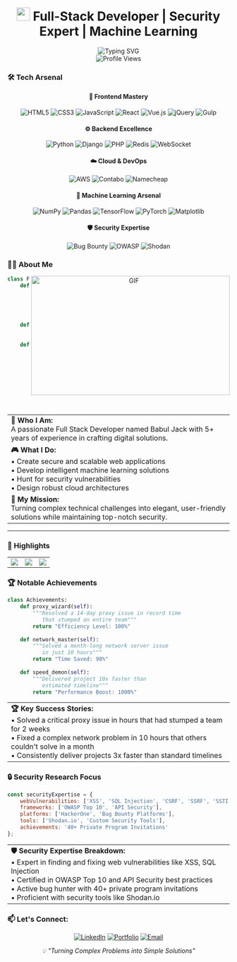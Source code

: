 <h1 align="center">
  <img src="https://media.giphy.com/media/hvRJCLFzcasrR4ia7z/giphy.gif" width="30px"/> Full-Stack Developer | Security Expert | Machine Learning 
</h1>

<div align="center">
  <img src="https://readme-typing-svg.herokuapp.com?font=Fira+Code&weight=500&size=25&pause=1000&color=3F97F7&center=true&vCenter=true&random=false&width=600&lines=Full+Stack+Development+Wizard;Security+Research+%26+Bug+Hunter;Machine+Learning+Engineer;AWS+Cloud+Expert" alt="Typing SVG" />
</div>

<div align="center">
  <img src="https://komarev.com/ghpvc/?username=babuljackdev&style=flat-square&color=blue" alt="Profile Views"/>
</div>

### 🛠️ Tech Arsenal

<div align="center">

#### 🎨 Frontend Mastery
![HTML5](https://img.shields.io/badge/HTML5-E34F26?style=for-the-badge&logo=html5&logoColor=white)
![CSS3](https://img.shields.io/badge/CSS3-1572B6?style=for-the-badge&logo=css3&logoColor=white)
![JavaScript](https://img.shields.io/badge/JavaScript-F7DF1E?style=for-the-badge&logo=javascript&logoColor=black)
![React](https://img.shields.io/badge/React-20232A?style=for-the-badge&logo=react&logoColor=61DAFB)
![Vue.js](https://img.shields.io/badge/Vue.js-35495E?style=for-the-badge&logo=vue.js&logoColor=4FC08D)
![jQuery](https://img.shields.io/badge/jQuery-0769AD?style=for-the-badge&logo=jquery&logoColor=white)
![Gulp](https://img.shields.io/badge/Gulp-CF4647?style=for-the-badge&logo=gulp&logoColor=white)

#### ⚙️ Backend Excellence
![Python](https://img.shields.io/badge/Python-3776AB?style=for-the-badge&logo=python&logoColor=white)
![Django](https://img.shields.io/badge/Django-092E20?style=for-the-badge&logo=django&logoColor=white)
![PHP](https://img.shields.io/badge/PHP-777BB4?style=for-the-badge&logo=php&logoColor=white)
![Redis](https://img.shields.io/badge/Redis-DC382D?style=for-the-badge&logo=redis&logoColor=white)
![WebSocket](https://img.shields.io/badge/WebSocket-010101?style=for-the-badge&logo=socket.io&logoColor=white)

#### ☁️ Cloud & DevOps
![AWS](https://img.shields.io/badge/AWS-232F3E?style=for-the-badge&logo=amazon-aws&logoColor=white)
![Contabo](https://img.shields.io/badge/Contabo-0078D4?style=for-the-badge&logo=server&logoColor=white)
![Namecheap](https://img.shields.io/badge/Namecheap-DE3723?style=for-the-badge&logo=domain&logoColor=white)

#### 🤖 Machine Learning Arsenal
![NumPy](https://img.shields.io/badge/NumPy-013243?style=for-the-badge&logo=numpy&logoColor=white)
![Pandas](https://img.shields.io/badge/Pandas-150458?style=for-the-badge&logo=pandas&logoColor=white)
![TensorFlow](https://img.shields.io/badge/TensorFlow-FF6F00?style=for-the-badge&logo=tensorflow&logoColor=white)
![PyTorch](https://img.shields.io/badge/PyTorch-EE4C2C?style=for-the-badge&logo=pytorch&logoColor=white)
![Matplotlib](https://img.shields.io/badge/Matplotlib-11557c?style=for-the-badge&logo=python&logoColor=white)

#### 🛡️ Security Expertise
![Bug Bounty](https://img.shields.io/badge/Bug_Bounty_Hunter-494649?style=for-the-badge&logo=hackerone&logoColor=white)
![OWASP](https://img.shields.io/badge/OWASP_TOP_10-000000?style=for-the-badge&logo=owasp&logoColor=white)
![Shodan](https://img.shields.io/badge/Shodan.io-FF6C37?style=for-the-badge&logo=shodan&logoColor=white)

</div>

### 👨‍💻 About Me

<div align="center">
  <img align="right" height="270px" width="450px" alt="GIF" src="https://raw.githubusercontent.com/Adam-pw/Adam-pw/main/animation_500_kxa883sd.gif" />
</div>

```python
class FullStackWizard:
    def __init__(self):
        self.name = "Babul Jack"
        self.role = "Full Stack Developer"
        self.language_spoken = ["hi_IN", "en_US"]
        self.experience = "5+ years"
        
    def say_hi(self):
        print("Thanks for dropping by! Let's build something amazing together!")
        
    def current_work(self):
        return {
            'focus': [
                'Building Secure Web Applications',
                'Machine Learning Solutions',
                'Bug Hunting',
                'Cloud Architecture'
            ],
            'passion': 'Solving Complex Problems'
        }
```

<div align="center">
  <table>
    <tr>
      <td>
        <b>🎯 Who I Am:</b><br>
        A passionate Full Stack Developer named Babul Jack with 5+ years of experience in crafting digital solutions.
      </td>
    </tr>
    <tr>
      <td>
        <b>🎮 What I Do:</b><br>
        • Create secure and scalable web applications<br>
        • Develop intelligent machine learning solutions<br>
        • Hunt for security vulnerabilities<br>
        • Design robust cloud architectures
      </td>
    </tr>
    <tr>
      <td>
        <b>💫 My Mission:</b><br>
        Turning complex technical challenges into elegant, user-friendly solutions while maintaining top-notch security.
      </td>
    </tr>
  </table>
</div>

---
### 🚀 Highlights

<table>
  <tr>
    <td>
      <img align="center" src="https://img.shields.io/badge/Bug_Bounty-40+-red?style=for-the-badge&logo=hackerone&logoColor=white" />
    </td>
    <td>
      <img align="center" src="https://img.shields.io/badge/Experience-5_Years+-blue?style=for-the-badge&logo=expertise&logoColor=white" />
    </td>
    <td>
      <img align="center" src="https://img.shields.io/badge/Problem_Solver-Elite-gold?style=for-the-badge&logo=solved&logoColor=white" />
    </td>
  </tr>
</table>

### 🏆 Notable Achievements

```python
class Achievements:
    def proxy_wizard(self):
        """Resolved a 14-day proxy issue in record time
           that stumped an entire team"""
        return "Efficiency Level: 100%"
    
    def network_master(self):
        """Solved a month-long network server issue
           in just 10 hours"""
        return "Time Saved: 98%"
        
    def speed_demon(self):
        """Delivered project 10x faster than
           estimated timeline"""
        return "Performance Boost: 1000%"
```

<div align="center">
  <table>
    <tr>
      <td>
        <b>🏆 Key Success Stories:</b><br>
        • Solved a critical proxy issue in hours that had stumped a team for 2 weeks<br>
        • Fixed a complex network problem in 10 hours that others couldn't solve in a month<br>
        • Consistently deliver projects 3x faster than standard timelines
      </td>
    </tr>
  </table>
</div>


### 🔒 Security Research Focus

```javascript
const securityExpertise = {
    webVulnerabilities: ['XSS', 'SQL Injection', 'CSRF', 'SSRF', 'SSTI'],
    frameworks: ['OWASP Top 10', 'API Security'],
    platforms: ['HackerOne', 'Bug Bounty Platforms'],
    tools: ['Shodan.io', 'Custom Security Tools'],
    achievements: '40+ Private Program Invitations'
};
```

<div align="center">
  <table>
    <tr>
      <td>
        <b>🛡️ Security Expertise Breakdown:</b><br>
        • Expert in finding and fixing web vulnerabilities like XSS, SQL Injection<br>
        • Certified in OWASP Top 10 and API Security best practices<br>
        • Active bug hunter with 40+ private program invitations<br>
        • Proficient with security tools like Shodan.io
      </td>
    </tr>
  </table>
</div>


### 📫 Let's Connect:

<div align="center">
  
[![LinkedIn](https://img.shields.io/badge/LinkedIn-0077B5?style=for-the-badge&logo=linkedin&logoColor=white)](https://www.linkedin.com/in/babul-jack-712129239/)
[![Portfolio](https://img.shields.io/badge/Portfolio-FF7139?style=for-the-badge&logo=Firefox-Browser&logoColor=white)](https://babuljackdev.pythonanywhere.com)
[![Email](https://img.shields.io/badge/Email-494649?style=for-the-badge&logo=gmail&logoColor=white)](mailto:babuljackdev@gmail.com)


</div>

<div align="center">
  <i>💡 "Turning Complex Problems into Simple Solutions"</i>
</div> 
